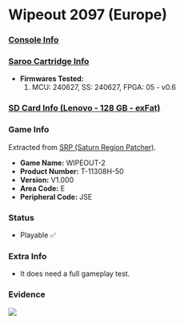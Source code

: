 # Wipeout 2097 (Europe)

### [Console Info](../../../../../Info/Consoles/VA13/README.md)

### [Saroo Cartridge Info](../../../../../Info/Cartridges/RetroGameParadiseStore/1.32F/README.md)

- <b>Firmwares Tested:</b>
  1. MCU: 240627, SS: 240627, FPGA: 05 - v0.6

### [SD Card Info (Lenovo - 128 GB - exFat)](../../../../../Info/SdCards/Lenovo/128GB/exfat/README.md)

### Game Info

Extracted from [SRP (Saturn Region Patcher)](https://segaxtreme.net/resources/saturn-region-patcher.81/download).

- <b>Game Name:</b> WIPEOUT-2
- <b>Product Number:</b> T-11308H-50
- <b>Version:</b> V1.000
- <b>Area Code:</b> E
- <b>Peripheral Code:</b> JSE

### Status

- Playable :white_check_mark:

### Extra Info

- It does need a full gameplay test.

### Evidence

[![](https://img.youtube.com/vi/MgAg4b4bG3w/0.jpg)](https://www.youtube.com/watch?v=MgAg4b4bG3w)
